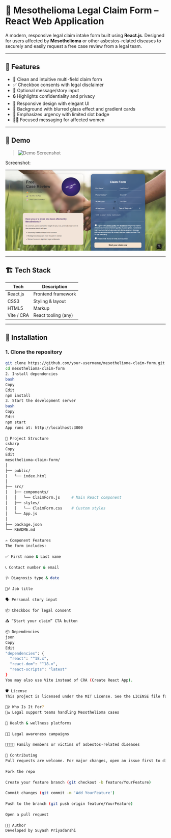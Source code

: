 # 📝 Mesothelioma Legal Claim Form – React Web Application

A modern, responsive legal claim intake form built using **React.js**. Designed for users affected by **Mesothelioma** or other asbestos-related diseases to securely and easily request a free case review from a legal team.

---

## 🚀 Features

- 🧾 Clean and intuitive multi-field claim form
- ✅ Checkbox consents with legal disclaimer
- 💬 Optional message/story input
- 🔒 Highlights confidentiality and privacy
- 📱 Responsive design with elegant UI
- 🎨 Background with blurred glass effect and gradient cards
- 🎯 Emphasizes urgency with limited slot badge
- 👩‍⚖️ Focused messaging for affected women

---

## 📸 Demo

> ![Demo Screenshot](https://media.istockphoto.com/id/490643648/photo/holding-hands.jpg?s=612x612&w=0&k=20&c=CEGMcA_ANrHT6fsWORfA-EoJYfIuqCmULnVUdqQp2-I=)

Screenshot:

![alt text](image.png)

---

## 🏗️ Tech Stack

| Tech       | Description               |
|------------|---------------------------|
| React.js   | Frontend framework        |
| CSS3       | Styling & layout          |
| HTML5      | Markup                    |
| Vite / CRA | React tooling (any)       |

---

## 🧰 Installation

### 1. Clone the repository

```bash
git clone https://github.com/your-username/mesothelioma-claim-form.git
cd mesothelioma-claim-form
2. Install dependencies
bash
Copy
Edit
npm install
3. Start the development server
bash
Copy
Edit
npm start
App runs at: http://localhost:3000

📁 Project Structure
csharp
Copy
Edit
mesothelioma-claim-form/
│
├── public/
│   └── index.html
│
├── src/
│   ├── components/
│   │   └── ClaimForm.js     # Main React component
│   ├── styles/
│   │   └── ClaimForm.css    # Custom styles
│   └── App.js
│
├── package.json
└── README.md

✍️ Component Features
The form includes:

✅ First name & Last name

📞 Contact number & email

🩺 Diagnosis type & date

👷‍♂️ Job title

🗣️ Personal story input

📦 Checkbox for legal consent

📤 “Start your claim” CTA button

📦 Dependencies
json
Copy
Edit
"dependencies": {
  "react": "^18.x",
  "react-dom": "^18.x",
  "react-scripts": "latest"
}
You may also use Vite instead of CRA (Create React App).

🛡️ License
This project is licensed under the MIT License. See the LICENSE file for details.

🙋‍♀️ Who Is It For?
👩‍⚖️ Legal support teams handling Mesothelioma cases

🏥 Health & wellness platforms

🧑‍💼 Legal awareness campaigns

👨‍👩‍👧‍👦 Family members or victims of asbestos-related diseases

🤝 Contributing
Pull requests are welcome. For major changes, open an issue first to discuss what you’d like to change.

Fork the repo

Create your feature branch (git checkout -b feature/YourFeature)

Commit changes (git commit -m 'Add YourFeature')

Push to the branch (git push origin feature/YourFeature)

Open a pull request

👨‍💻 Author
Developed by Suyash Priyadarshi
